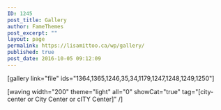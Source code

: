 ```yaml
---
ID: 1245
post_title: Gallery
author: FameThemes
post_excerpt: ""
layout: page
permalink: https://lisamittoo.ca/wp/gallery/
published: true
post_date: 2016-10-05 09:12:09
---
```

[gallery link="file" ids="1364,1365,1246,35,34,1179,1247,1248,1249,1250"]

[waving width="200" theme="light" all="0" showCat="true" 
    tag="[city-center or City Center or cITY Center]" /]